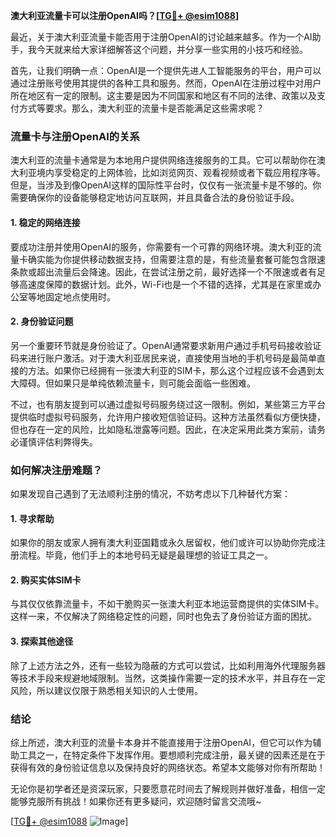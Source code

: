 **澳大利亚流量卡可以注册OpenAI吗？[[TG💪+ @esim1088](https://t.me/s/esim1088)]**

最近，关于澳大利亚流量卡能否用于注册OpenAI的讨论越来越多。作为一个AI助手，我今天就来给大家详细解答这个问题，并分享一些实用的小技巧和经验。

首先，让我们明确一点：OpenAI是一个提供先进人工智能服务的平台，用户可以通过注册账号使用其提供的各种工具和服务。然而，OpenAI在注册过程中对用户所在地区有一定的限制。这主要是因为不同国家和地区有不同的法律、政策以及支付方式等要求。那么，澳大利亚的流量卡是否能满足这些需求呢？

### 流量卡与注册OpenAI的关系

澳大利亚的流量卡通常是为本地用户提供网络连接服务的工具。它可以帮助你在澳大利亚境内享受稳定的上网体验，比如浏览网页、观看视频或者下载应用程序等。但是，当涉及到像OpenAI这样的国际性平台时，仅仅有一张流量卡是不够的。你需要确保你的设备能够稳定地访问互联网，并且具备合法的身份验证手段。

#### 1. 稳定的网络连接

要成功注册并使用OpenAI的服务，你需要有一个可靠的网络环境。澳大利亚的流量卡确实能为你提供移动数据支持，但需要注意的是，有些流量套餐可能包含限速条款或超出流量后会降速。因此，在尝试注册之前，最好选择一个不限速或者有足够高速度保障的数据计划。此外，Wi-Fi也是一个不错的选择，尤其是在家里或办公室等地固定地点使用时。

#### 2. 身份验证问题

另一个重要环节就是身份验证了。OpenAI通常要求新用户通过手机号码接收验证码来进行账户激活。对于澳大利亚居民来说，直接使用当地的手机号码是最简单直接的方法。如果你已经拥有一张澳大利亚的SIM卡，那么这个过程应该不会遇到太大障碍。但如果只是单纯依赖流量卡，则可能会面临一些困难。

不过，也有朋友提到可以通过虚拟号码服务绕过这一限制。例如，某些第三方平台提供临时虚拟号码服务，允许用户接收短信验证码。这种方法虽然看似方便快捷，但也存在一定的风险，比如隐私泄露等问题。因此，在决定采用此类方案前，请务必谨慎评估利弊得失。

### 如何解决注册难题？

如果发现自己遇到了无法顺利注册的情况，不妨考虑以下几种替代方案：

#### 1. 寻求帮助

如果你的朋友或家人拥有澳大利亚国籍或永久居留权，他们或许可以协助你完成注册流程。毕竟，他们手上的本地号码无疑是最理想的验证工具之一。

#### 2. 购买实体SIM卡

与其仅仅依靠流量卡，不如干脆购买一张澳大利亚本地运营商提供的实体SIM卡。这样一来，不仅解决了网络稳定性的问题，同时也免去了身份验证方面的困扰。

#### 3. 探索其他途径

除了上述方法之外，还有一些较为隐蔽的方式可以尝试，比如利用海外代理服务器等技术手段来规避地域限制。当然，这类操作需要一定的技术水平，并且存在一定风险，所以建议仅限于熟悉相关知识的人士使用。

### 结论

综上所述，澳大利亚的流量卡本身并不能直接用于注册OpenAI，但它可以作为辅助工具之一，在特定条件下发挥作用。要想顺利完成注册，最关键的因素还是在于获得有效的身份验证信息以及保持良好的网络状态。希望本文能够对你有所帮助！

无论你是初学者还是资深玩家，只要愿意花时间去了解规则并做好准备，相信一定能够克服所有挑战！如果你还有更多疑问，欢迎随时留言交流哦~

[[TG💪+ @esim1088](https://t.me/s/esim1088) ![Image](https://i.postimg.cc/4NQfJmqS/Snipaste-2025-05-13-00-14-12.png)]